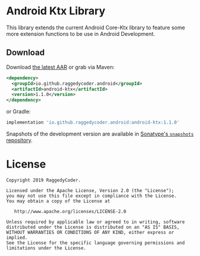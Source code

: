 Android Ktx Library
===================

This library extends the current Android Core-Ktx library to feature some more extension functions to be use in Android Development.

Download
--------

Download [the latest AAR][1] or grab via Maven:
```xml
<dependency>
  <groupId>io.github.raggedycoder.android</groupId>
  <artifactId>android-ktx</artifactId>
  <version>1.1.0</version>
</dependency>
```
or Gradle:
```groovy
implementation 'io.github.raggedycoder.android:android-ktx:1.1.0'
```

Snapshots of the development version are available in [Sonatype's `snapshots` repository][snap].

License
=======

    Copyright 2019 RaggedyCoder.

    Licensed under the Apache License, Version 2.0 (the "License");
    you may not use this file except in compliance with the License.
    You may obtain a copy of the License at

       http://www.apache.org/licenses/LICENSE-2.0

    Unless required by applicable law or agreed to in writing, software
    distributed under the License is distributed on an "AS IS" BASIS,
    WITHOUT WARRANTIES OR CONDITIONS OF ANY KIND, either express or implied.
    See the License for the specific language governing permissions and
    limitations under the License.


 [1]: https://repo1.maven.org/maven2/io/github/raggedycoder/android/android-ktx/1.1.0/android-ktx-1.1.0.aar
 [snap]: https://oss.sonatype.org/content/repositories/snapshots/
